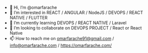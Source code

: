 - 👋 Hi, I’m @omarfarache
- 👀 I’m interested in REACT / ANGULAR / NodeJS / DEVOPS / REACT NATIVE / FLUTTER
- 🌱 I’m currently learning DEVOPS / REACT NATIVE / Laravel
- 💞️ I’m looking to collaborate on DEVOPS PROJECT / React or React Native
- 📫 How to reach me on omarfarache91@gmail.com / info@omarfarache.com / https://omarfarache.com/


<!---
omarfarache/omarfarache is a ✨ special ✨ repository because its `README.md` (this file) appears on your GitHub profile.
You can click the Preview link to take a look at your changes.
--->
